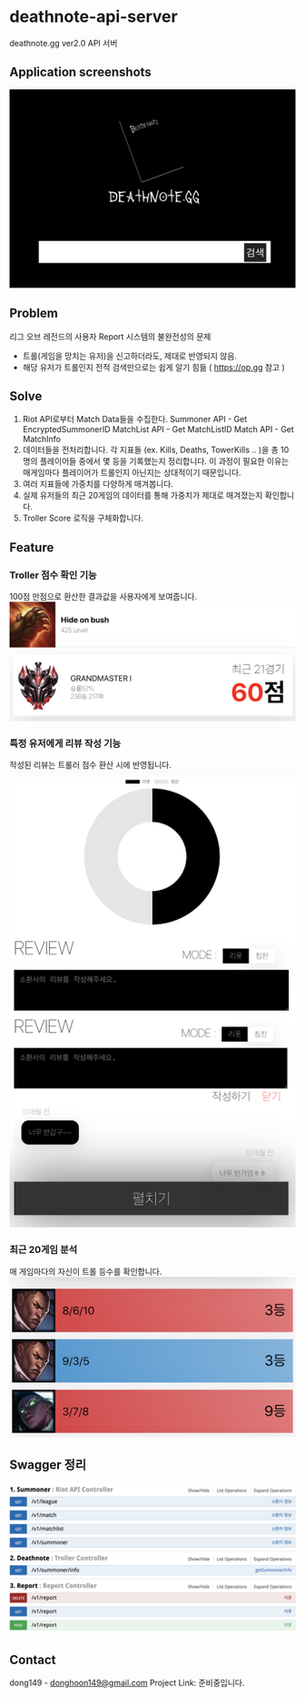 # deathnote-api-server
deathnote.gg ver2.0 API 서버

## Application screenshots
![deathnote](/images/deathnote.png)



## Problem
리그 오브 레전드의 사용자 Report 시스템의 불완전성의 문제
- 트롤(게임을 망치는 유저)을 신고하더라도, 제대로 반영되지 않음.
- 해당 유저가 트롤인지 전적 검색만으로는 쉽게 알기 힘듦 ( https://op.gg 참고 )


## Solve
1. Riot API로부터 Match Data들을 수집한다.
Summoner API - Get EncryptedSummonerID 
MatchList API - Get MatchListID
Match API - Get MatchInfo
2. 데이터들을 전처리합니다.
각 지표들 (ex. Kills, Deaths, TowerKills .. )을 총 10명의 플레이어들 중에서 몇 등을 기록했는지 정리합니다.
이 과정이 필요한 이유는 매게임마다 플레이어가 트롤인지 아닌지는 상대적이기 때문입니다.
3. 여러 지표들에 가중치를 다양하게 매겨봅니다.
4. 실제 유저들의 최근 20게임의 데이터를 통해 가중치가 제대로 매겨졌는지 확인합니다.
5. Troller Score 로직을 구체화합니다.


## Feature
### Troller 점수 확인 기능
100점 만점으로 환산한 결과값을 사용자에게 보여줍니다.
![deathnote](/images/trollerscore.png)
### 특정 유저에게 리뷰 작성 기능
작성된 리뷰는 트롤러 점수 환산 시에 반영됩니다.
![deathnote](/images/review.png)
![deathnote](/images/review2.png)
### 최근 20게임 분석
매 게임마다의 자신이 트롤 등수를 확인합니다.
![deathnote](/images/match.png)


## Swagger 정리
![deathnote](/images/swagger.png)




## Contact
dong149 - donghoon149@gmail.com
Project Link: 준비중입니다.
